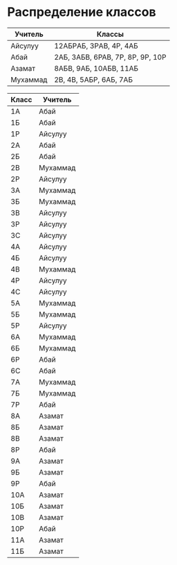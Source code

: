 # Распределение классов


| Учитель  | Классы                          |
| -------- | ------------------------------- |
| Айсулуу  | 12АБPАБ, 3PАB, 4P, 4АБ           |
| Абай     | 2АБ, 3АБВ, 6PAB, 7P, 8P, 9P, 10P |
| Азамат   | 8АБВ, 9АБ, 10АБВ, 11АБ           |
| Мухаммад | 2В, 4В, 5АБР, 6АБ, 7АБ           |



| Класс | Учитель  |
| ----- | -------- |
| 1А    | Абай     |
| 1Б    | Абай     |
| 1P    | Айсулуу  |
| 2А    | Абай     |
| 2Б    | Абай     |
| 2В    | Мухаммад |
| 2P    | Айсулуу  |
| 3А    | Мухаммад |
| 3Б    | Мухаммад |
| 3В    | Айсулуу  |
| 3Р    | Айсулуу  |
| 3С    | Айсулуу  |
| 4А    | Айсулуу  |
| 4Б    | Айсулуу  |
| 4В    | Мухаммад |
| 4Р    | Айсулуу  |
| 4С    | Айсулуу  |
| 5А    | Мухаммад |
| 5Б    | Мухаммад |
| 5Р    | Айсулуу  |
| 6А    | Мухаммад |
| 6Б    | Мухаммад |
| 6Р    | Абай     |
| 6С    | Абай     |
| 7А    | Мухаммад |
| 7Б    | Мухаммад |
| 7Р    | Абай     |
| 8А    | Азамат   |
| 8Б    | Азамат   |
| 8В    | Азамат   |
| 8Р    | Абай     |
| 9А    | Азамат   |
| 9Б    | Азамат   |
| 9Р    | Абай     |
| 10А   | Азамат   |
| 10Б   | Азамат   |
| 10В   | Азамат   |
| 10Р   | Абай     |
| 11А   | Азамат   |
| 11Б   | Азамат   |
